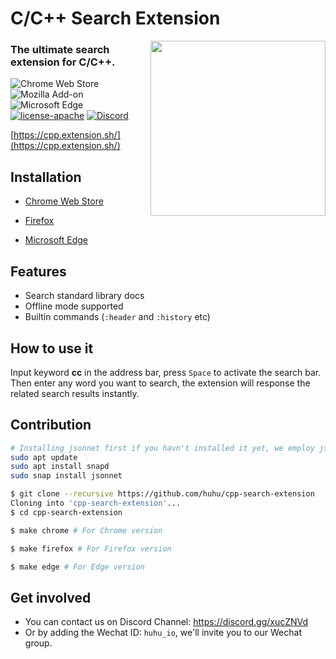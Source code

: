 # C/C++ Search Extension

<img align="right" width="280" src="extension/icon.png">

### The ultimate search extension for C/C++.

![Chrome Web Store](https://img.shields.io/chrome-web-store/v/ifpcmhciihicaljnhgobnhoehoabidhd.svg)
![Mozilla Add-on](https://img.shields.io/amo/v/c-c-search-extension?color=%2320123A)
![Microsoft Edge](https://img.shields.io/badge/microsoft--edge-0.1.0-1D4F8C)
[![license-apache](https://img.shields.io/badge/license-Apache-blue.svg)](https://github.com/huhu/cpp-search-extension/blob/master/LICENSE)
[![Discord](https://img.shields.io/discord/711895914494558250?label=chat&logo=discord)](https://discord.gg/xucZNVd)

[https://cpp.extension.sh/](https://cpp.extension.sh/)

## Installation

- [Chrome Web Store](https://chrome.google.com/webstore/detail/cc++-search-extension/ifpcmhciihicaljnhgobnhoehoabidhd)

- [Firefox](https://addons.mozilla.org/en-US/firefox/addon/c-c-search-extension/)

- [Microsoft Edge](https://microsoftedge.microsoft.com/addons/detail/ffajabficigcddnckikojejmkammkmpe)


## Features

- Search standard library docs
- Offline mode supported
- Builtin commands (`:header` and `:history` etc)

## How to use it
   
Input keyword **cc** in the address bar, press `Space` to activate the search bar. Then enter any word 
you want to search, the extension will response the related search results instantly.

## Contribution

```bash
# Installing jsonnet first if you havn't installed it yet, we employ jsonnet to generate manifest.json
sudo apt update
sudo apt install snapd
sudo snap install jsonnet

$ git clone --recursive https://github.com/huhu/cpp-search-extension
Cloning into 'cpp-search-extension'...
$ cd cpp-search-extension

$ make chrome # For Chrome version

$ make firefox # For Firefox version

$ make edge # For Edge version
```

## Get involved

- You can contact us on Discord Channel: https://discord.gg/xucZNVd
- Or by adding the Wechat ID: `huhu_io`, we'll invite you to our Wechat group.
